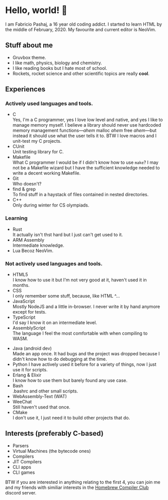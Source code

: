 # Hello, world! 👋

I am Fabricio Pashaj, a 16 year old coding addict. I started to learn HTML by the middle of February, 2020. My favourite and current editor is NeoVim.

## Stuff about me

 - Gruvbox theme.
 - I like math, physics, biology and chemistry.
 - I like reading books but I hate most of school.
 - Rockets, rocket science and other scientific topics are really **cool**.
 
## Experiences

### Actively used languages and tools.

 - C<br />
   Yes, I'm a C programmer, yes I love low level and native, and yes I like to manage memory myself. I believe a library should never use hardcoded memory management functions—_ahem_ malloc _ahem_ free _ahem_—but instead it should use what the user tells it to. BTW I love macros and I unit-test my C projects.
 - CUnit<br />
   Unit testing library for C.
 - Makefile<br />
   What C programmer I would be if I didn't know how to use `make`? I may not be a Makefile wizard but I have the sufficient knowledge needed to write a decent working Makefile.
 - Git<br />
   Who doesn't?
 - find & grep<br />
   To find stuff in a haystack of files contained in nested directories.
 - C++<br />
   Only during winter for CS olympiads.
 
### Learning

 - Rust<br />
   It actually isn't thst hard but I just can't get used to it.
 - ARM Assembly<br />
   Intermediate knowledge.
 - Lua
   Becoz NeoVim.
 
### Not actively used languages and tools.

 - HTML5<br />
   I know how to use it but I'm not very good at it, haven't used it in months.
 - CSS<br />
   I only remember some stuff, because, like HTML ^...
 - JavaScript<br />
   Mostly NodeJS and a little in-browser. I never write it by hand anymore except for tests.
 - TypeScript<br />
   I'd say I know it on an intermediate level.
 - AssemblyScript<br />
   The language I feel the most comfortable with when compiling to WASM.
 <!-- - V(lang)<br />
   Quit because of trash community. -->
 - Java (android dev)<br />
   Made an app once. It had bugs and the project was dropped because I didn't know how to do debugging at the time.
 - Python
   I have actively used it before for a variety of things, now I just use it for scripts.
 - Erlang & Elixir<br />
   I know how to use them but barely found any use case.
 - Bash<br />
   .bashrc and other small scripts.
 - WebAssembly-Text (WAT)<br />
 - WeeChat<br />
   Still haven't used that once.
 - CMake<br />
   I don't use it, I just need it to build other projects that do.
 
## Interests (preferably C-based)

 - Parsers
 - Virtual Machines (the bytecode ones)
 - Compilers
 - JIT Compilers
 - CLI apps
 - CLI games
 
BTW if you are interested in anything relating to the first 4, you can join me and my friends with similiar interests in the [Homebrew Compiler Club](https://discord.gg/V9S8vyWQ) discord server.
